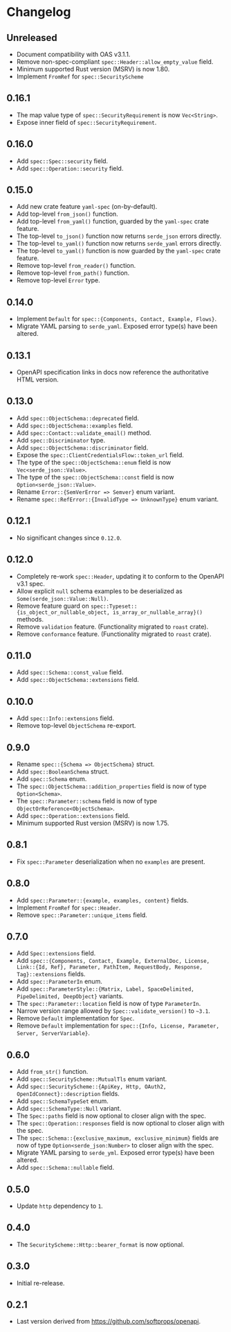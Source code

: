 # Changelog

## Unreleased

- Document compatibility with OAS v3.1.1.
- Remove non-spec-compliant `spec::Header::allow_empty_value` field.
- Minimum supported Rust version (MSRV) is now 1.80.
- Implement `FromRef` for `spec::SecurityScheme`

## 0.16.1

- The map value type of `spec::SecurityRequirement` is now `Vec<String>`.
- Expose inner field of `spec::SecurityRequirement`.

## 0.16.0

- Add `spec::Spec::security` field.
- Add `spec::Operation::security` field.

## 0.15.0

- Add new crate feature `yaml-spec` (on-by-default).
- Add top-level `from_json()` function.
- Add top-level `from_yaml()` function, guarded by the `yaml-spec` crate feature.
- The top-level `to_json()` function now returns `serde_json` errors directly.
- The top-level `to_yaml()` function now returns `serde_yaml` errors directly.
- The top-level `to_yaml()` function is now guarded by the `yaml-spec` crate feature.
- Remove top-level `from_reader()` function.
- Remove top-level `from_path()` function.
- Remove top-level `Error` type.

## 0.14.0

- Implement `Default` for `spec::{Components, Contact, Example, Flows}`.
- Migrate YAML parsing to `serde_yaml`. Exposed error type(s) have been altered.

## 0.13.1

- OpenAPI specification links in docs now reference the authoritative HTML version.

## 0.13.0

- Add `spec::ObjectSchema::deprecated` field.
- Add `spec::ObjectSchema::examples` field.
- Add `spec::Contact::validate_email()` method.
- Add `spec::Discriminator` type.
- Add `spec::ObjectSchema::discriminator` field.
- Expose the `spec::ClientCredentialsFlow::token_url` field.
- The type of the `spec::ObjectSchema::enum` field is now `Vec<serde_json::Value>`.
- The type of the `spec::ObjectSchema::const` field is now `Option<serde_json::Value>`.
- Rename `Error::{SemVerError => Semver}` enum variant.
- Rename `spec::RefError::{InvalidType => UnknownType}` enum variant.

## 0.12.1

- No significant changes since `0.12.0`.

## 0.12.0

- Completely re-work `spec::Header`, updating it to conform to the OpenAPI v3.1 spec.
- Allow explicit `null` schema examples to be deserialized as `Some(serde_json::Value::Null)`.
- Remove feature guard on `spec::Typeset::{is_object_or_nullable_object, is_array_or_nullable_array}()` methods.
- Remove `validation` feature. (Functionality migrated to `roast` crate).
- Remove `conformance` feature. (Functionality migrated to `roast` crate).

## 0.11.0

- Add `spec::Schema::const_value` field.
- Add `spec::ObjectSchema::extensions` field.

## 0.10.0

- Add `spec::Info::extensions` field.
- Remove top-level `ObjectSchema` re-export.

## 0.9.0

- Rename `spec::{Schema => ObjectSchema}` struct.
- Add `spec::BooleanSchema` struct.
- Add `spec::Schema` enum.
- The `spec::ObjectSchema::addition_properties` field is now of type `Option<Schema>`.
- The `spec::Parameter::schema` field is now of type `ObjectOrReference<ObjectSchema>`.
- Add `spec::Operation::extensions` field.
- Minimum supported Rust version (MSRV) is now 1.75.

## 0.8.1

- Fix `spec::Parameter` deserialization when no `examples` are present.

## 0.8.0

- Add `spec::Parameter::{example, examples, content}` fields.
- Implement `FromRef` for `spec::Header`.
- Remove `spec::Parameter::unique_items` field.

## 0.7.0

- Add `Spec::extensions` field.
- Add `spec::{Components, Contact, Example, ExternalDoc, License, Link::{Id, Ref}, Parameter, PathItem, RequestBody, Response, Tag}::extensions` fields.
- Add `spec::ParameterIn` enum.
- Add `spec::ParameterStyle::{Matrix, Label, SpaceDelimited, PipeDelimited, DeepObject}` variants.
- The `spec::Parameter::location` field is now of type `ParameterIn`.
- Narrow version range allowed by `Spec::validate_version()` to `~3.1`.
- Remove `Default` implementation for `Spec`.
- Remove `Default` implementation for `spec::{Info, License, Parameter, Server, ServerVariable}`.

## 0.6.0

- Add `from_str()` function.
- Add `spec::SecurityScheme::MutualTls` enum variant.
- Add `spec::SecurityScheme::{ApiKey, Http, OAuth2, OpenIdConnect}::description` fields.
- Add `spec::SchemaTypeSet` enum.
- Add `spec::SchemaType::Null` variant.
- The `Spec::paths` field is now optional to closer align with the spec.
- The `spec::Operation::responses` field is now optional to closer align with the spec.
- The `spec::Schema::{exclusive_maximum, exclusive_minimum}` fields are now of type `Option<serde_json:Number>` to closer align with the spec.
- Migrate YAML parsing to `serde_yml`. Exposed error type(s) have been altered.
- Add `spec::Schema::nullable` field.

## 0.5.0

- Update `http` dependency to `1`.

## 0.4.0

- The `SecurityScheme::Http::bearer_format` is now optional.

## 0.3.0

- Initial re-release.

## 0.2.1

- Last version derived from <https://github.com/softprops/openapi>.
